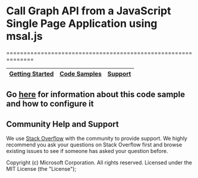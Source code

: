 # Call Graph API from a JavaScript Single Page Application using msal.js
==============================================================

| [Getting Started](https://aka.ms/aadv2)| [Code Samples](https://github.com/azure-samples/) | [Support](README.md#community-help-and-support)
| --- | --- | --- |

## Go [here](https://review.docs.microsoft.com/en-us/azure/active-directory/develop/guidedsetups/active-directory-javascriptspa) for information about this code sample and how to configure it

## Community Help and Support

We use [Stack Overflow](http://stackoverflow.com/questions/tagged/azure-active-directory) with the community to provide support. We highly recommend you ask your questions on Stack Overflow first and browse existing issues to see if someone has asked your question before.

Copyright (c) Microsoft Corporation.  All rights reserved. Licensed under the MIT License (the "License");